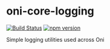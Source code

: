 # oni-core-logging

[![Build Status](https://travis-ci.org/onivim/oni-core-logging.svg?branch=master)](https://travis-ci.org/onivim/oni-core-logging)
[![npm version](https://badge.fury.io/js/oni-core-logging.svg)](https://badge.fury.io/js/oni-core-logging)

Simple logging utilities used across Oni
